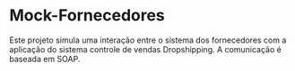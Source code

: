 # Mock-Fornecedores

Este projeto simula uma interação entre o sistema dos fornecedores com a aplicação do sistema controle de vendas Dropshipping. A comunicação é baseada em SOAP. 
